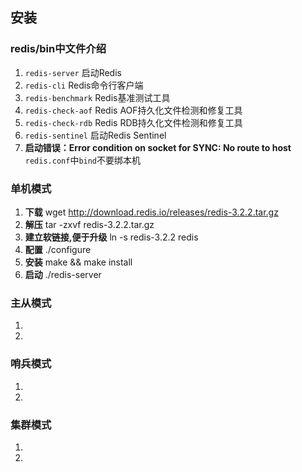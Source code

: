 ## 安装
### redis/bin中文件介绍
1. ``redis-server`` 启动Redis
2. ``redis-cli`` Redis命令行客户端
3. ``redis-benchmark`` Redis基准测试工具
4. ``redis-check-aof`` Redis AOF持久化文件检测和修复工具
5. ``redis-check-rdb`` Redis RDB持久化文件检测和修复工具
6. ``redis-sentinel`` 启动Redis Sentinel
7. **启动错误：Error condition on socket for SYNC: No route to host** ``redis.conf``中``bind``不要绑本机

### 单机模式
1. **下载** wget http://download.redis.io/releases/redis-3.2.2.tar.gz
2. **解压** tar -zxvf redis-3.2.2.tar.gz
3. **建立软链接,便于升级** ln -s redis-3.2.2 redis
4. **配置** ./configure
5. **安装** make && make install
6. **启动** ./redis-server

### 主从模式
1. 
2. 

### 哨兵模式
1. 
2. 

### 集群模式
1. 
2.
